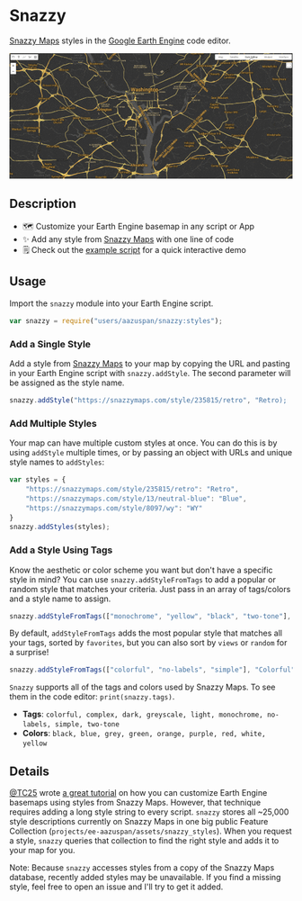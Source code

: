 # Snazzy

[Snazzy Maps](https://snazzymaps.com) styles in the [Google Earth Engine](https://earthengine.google.com/) code editor.

![Snazzy basemap demo](assets/snazzy_demo.gif)

## Description

- 🗺️ Customize your Earth Engine basemap in any script or App
- ✨ Add any style from [Snazzy Maps](https://snazzymaps.com) with one line of code
- 🗒️ Check out the [example script](https://code.earthengine.google.com/5a41798d5c3126f0ee726aa7c52ba80d) for a quick interactive demo

## Usage

Import the `snazzy` module into your Earth Engine script.

```javascript
var snazzy = require("users/aazuspan/snazzy:styles");
```

### Add a Single Style
Add a style from [Snazzy Maps](https://snazzymaps.com/explore) to your map by copying the URL and pasting in your Earth Engine script with `snazzy.addStyle`. The second parameter will be assigned as the style name.

```javascript
snazzy.addStyle("https://snazzymaps.com/style/235815/retro", "Retro);
```

### Add Multiple Styles

Your map can have multiple custom styles at once. You can do this is by using `addStyle` multiple times, or by passing an object with URLs and unique style names to `addStyles`:

```javascript
var styles = {
    "https://snazzymaps.com/style/235815/retro": "Retro",
    "https://snazzymaps.com/style/13/neutral-blue": "Blue",
    "https://snazzymaps.com/style/8097/wy": "WY"
}
snazzy.addStyles(styles);
```

### Add a Style Using Tags

Know the aesthetic or color scheme you want but don't have a specific style in mind? You can use `snazzy.addStyleFromTags` to add a popular or random style that matches your criteria. Just pass in an array of tags/colors and a style name to assign.

```javascript
snazzy.addStyleFromTags(["monochrome", "yellow", "black", "two-tone"], "Yellow");
```

By default, `addStyleFromTags` adds the most popular style that matches all your tags, sorted by `favorites`, but you can also sort by `views` or `random` for a surprise!

```javascript
snazzy.addStyleFromTags(["colorful", "no-labels", "simple"], "Colorful", "random");
```

`Snazzy` supports all of the tags and colors used by Snazzy Maps. To see them in the code editor: `print(snazzy.tags)`.

- **Tags**: `colorful, complex, dark, greyscale, light, monochrome, no-labels, simple, two-tone`
- **Colors**: `black, blue, grey, green, orange, purple, red, white, yellow`

## Details

[@TC25](https://github.com/TC25) wrote [a great tutorial](https://developers.google.com/earth-engine/tutorials/community/customizing-base-map-styles) on how you can customize Earth Engine basemaps using styles from Snazzy Maps. However, that technique requires adding a long style string to every script. `snazzy` stores all ~25,000 style descriptions currently on Snazzy Maps in one big public Feature Collection (`projects/ee-aazuspan/assets/snazzy_styles`). When you request a style, `snazzy` queries that collection to find the right style and adds it to your map for you.

Note: Because `snazzy` accesses styles from a copy of the Snazzy Maps database, recently added styles may be unavailable. If you find a missing style, feel free to open an issue and I'll try to get it added.
